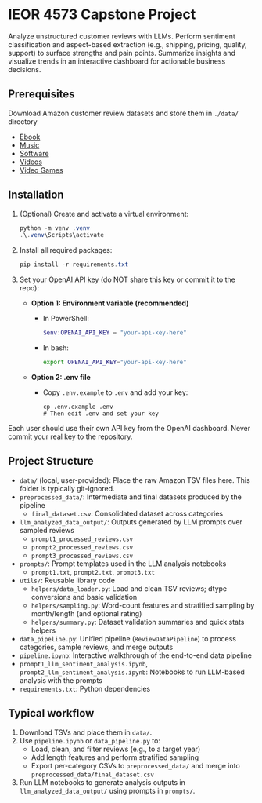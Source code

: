 # IEOR 4573 Capstone Project

Analyze unstructured customer reviews with LLMs. Perform sentiment classification and aspect-based extraction (e.g., shipping, pricing, quality, support) to surface strengths and pain points. Summarize insights and visualize trends in an interactive dashboard for actionable business decisions.

## Prerequisites

Download Amazon customer review datasets and store them in `./data/` directory
  - [Ebook](https://www.kaggle.com/datasets/cynthiarempel/amazon-us-customer-reviews-dataset/data?select=amazon_reviews_us_Digital_Ebook_Purchase_v1_01.tsv)
  - [Music](https://www.kaggle.com/datasets/cynthiarempel/amazon-us-customer-reviews-dataset/data?select=amazon_reviews_us_Digital_Music_Purchase_v1_00.tsv)
  - [Software](https://www.kaggle.com/datasets/cynthiarempel/amazon-us-customer-reviews-dataset/data?select=amazon_reviews_us_Digital_Software_v1_00.tsv)
  - [Videos](https://www.kaggle.com/datasets/cynthiarempel/amazon-us-customer-reviews-dataset/data?select=amazon_reviews_us_Digital_Video_Download_v1_00.tsv)
  - [Video Games](https://www.kaggle.com/datasets/cynthiarempel/amazon-us-customer-reviews-dataset/data?select=amazon_reviews_us_Digital_Video_Games_v1_00.tsv)

## Installation

1. (Optional) Create and activate a virtual environment:
	```powershell
	python -m venv .venv
	.\.venv\Scripts\activate
	```

2. Install all required packages:
	```powershell
	pip install -r requirements.txt
	```
3. Set your OpenAI API key (do NOT share this key or commit it to the repo):

	 - **Option 1: Environment variable (recommended)**
		 - In PowerShell:
			 ```powershell
			 $env:OPENAI_API_KEY = "your-api-key-here"
			 ```
		 - In bash:
			 ```bash
			 export OPENAI_API_KEY="your-api-key-here"
			 ```

	 - **Option 2: .env file**
		 - Copy `.env.example` to `.env` and add your key:
			 ```
			 cp .env.example .env
			 # Then edit .env and set your key
			 ```

Each user should use their own API key from the OpenAI dashboard. Never commit your real key to the repository.

## Project Structure

- `data/` (local, user-provided): Place the raw Amazon TSV files here. This folder is typically git-ignored.
- `preprocessed_data/`: Intermediate and final datasets produced by the pipeline
  - `final_dataset.csv`: Consolidated dataset across categories
- `llm_analyzed_data_output/`: Outputs generated by LLM prompts over sampled reviews
  - `prompt1_processed_reviews.csv`
  - `prompt2_processed_reviews.csv`
  - `prompt3_processed_reviews.csv`
- `prompts/`: Prompt templates used in the LLM analysis notebooks
  - `prompt1.txt`, `prompt2.txt`, `prompt3.txt`
- `utils/`: Reusable library code
  - `helpers/data_loader.py`: Load and clean TSV reviews; dtype conversions and basic validation
  - `helpers/sampling.py`: Word-count features and stratified sampling by month/length (and optional rating)
  - `helpers/summary.py`: Dataset validation summaries and quick stats helpers
- `data_pipeline.py`: Unified pipeline (`ReviewDataPipeline`) to process categories, sample reviews, and merge outputs
- `pipeline.ipynb`: Interactive walkthrough of the end-to-end data pipeline
- `prompt1_llm_sentiment_analysis.ipynb`, `prompt2_llm_sentiment_analysis.ipynb`: Notebooks to run LLM-based analysis with the prompts
- `requirements.txt`: Python dependencies

## Typical workflow

1. Download TSVs and place them in `data/`.
2. Use `pipeline.ipynb` or `data_pipeline.py` to:
   - Load, clean, and filter reviews (e.g., to a target year)
   - Add length features and perform stratified sampling
   - Export per-category CSVs to `preprocessed_data/` and merge into `preprocessed_data/final_dataset.csv`
3. Run LLM notebooks to generate analysis outputs in `llm_analyzed_data_output/` using prompts in `prompts/`.
